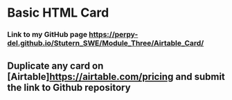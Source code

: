 # Basic HTML Card

### Link to my GitHub page https://perpy-del.github.io/Stutern_SWE/Module_Three/Airtable_Card/
## Duplicate any card on [Airtable]https://airtable.com/pricing and submit the link to Github repository
